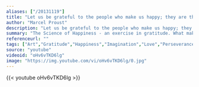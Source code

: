 ```yaml
---
aliases: ["/20131119"]
title: "Let us be grateful to the people who make us happy; they are the charming gardeners who make our souls blossom."
author: "Marcel Proust"
description: "Let us be grateful to the people who make us happy; they are the charming gardeners who make our souls blossom. - Marcel Proust quotes from GetInspired365.com"
summary: "The Science of Happiness - an exercise in gratitude. What makes you happy? Have you ever wondered why? Join us as we take an experimental approach on what makes people happier."
referenceurl: ""
tags: ["Art","Gratitude","Happiness","Imagination","Love","Perseverance",]
source: "youtube"
videoid: "oHv6vTKD6lg"
image: "https://img.youtube.com/vi/oHv6vTKD6lg/0.jpg"
---
```


{{< youtube oHv6vTKD6lg >}}
